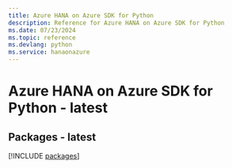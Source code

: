 ```yaml
---
title: Azure HANA on Azure SDK for Python
description: Reference for Azure HANA on Azure SDK for Python
ms.date: 07/23/2024
ms.topic: reference
ms.devlang: python
ms.service: hanaonazure
---
```

# Azure HANA on Azure SDK for Python - latest
## Packages - latest
[!INCLUDE [packages](hana-on-azure-index.md)]